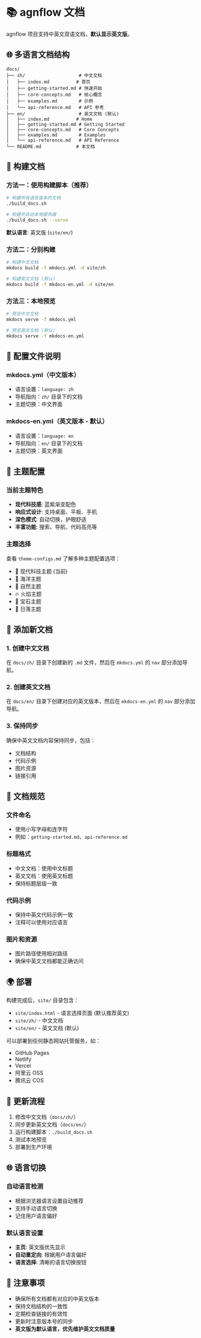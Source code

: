 # 📚 agnflow 文档

agnflow 项目支持中英文双语文档，**默认显示英文版**。

## 🌐 多语言文档结构

```
docs/
├── zh/                    # 中文文档
│   ├── index.md          # 首页
│   ├── getting-started.md # 快速开始
│   ├── core-concepts.md   # 核心概念
│   ├── examples.md        # 示例
│   └── api-reference.md   # API 参考
├── en/                    # 英文文档 (默认)
│   ├── index.md          # Home
│   ├── getting-started.md # Getting Started
│   ├── core-concepts.md   # Core Concepts
│   ├── examples.md        # Examples
│   └── api-reference.md   # API Reference
└── README.md             # 本文档
```

## 🚀 构建文档

### 方法一：使用构建脚本（推荐）

```bash
# 构建所有语言版本的文档
./build_docs.sh

# 构建并启动本地服务器
./build_docs.sh --serve
```

**默认语言**: 英文版 (`site/en/`)

### 方法二：分别构建

```bash
# 构建中文文档
mkdocs build -f mkdocs.yml -d site/zh

# 构建英文文档 (默认)
mkdocs build -f mkdocs-en.yml -d site/en
```

### 方法三：本地预览

```bash
# 预览中文文档
mkdocs serve -f mkdocs.yml

# 预览英文文档 (默认)
mkdocs serve -f mkdocs-en.yml
```

## 📁 配置文件说明

### mkdocs.yml（中文版本）
- 语言设置：`language: zh`
- 导航指向：`zh/` 目录下的文档
- 主题切换：中文界面

### mkdocs-en.yml（英文版本 - 默认）
- 语言设置：`language: en`
- 导航指向：`en/` 目录下的文档
- 主题切换：英文界面

## 🎨 主题配置

### 当前主题特色
- **现代科技感**: 蓝紫渐变配色
- **响应式设计**: 支持桌面、平板、手机
- **深色模式**: 自动切换，护眼舒适
- **丰富功能**: 搜索、导航、代码高亮等

### 主题选择
查看 `theme-configs.md` 了解多种主题配置选项：
- 🚀 现代科技主题 (当前)
- 🌊 海洋主题
- 🌿 自然主题
- 🔥 火焰主题
- 💎 宝石主题
- 🌅 日落主题

## 🔧 添加新文档

### 1. 创建中文文档
在 `docs/zh/` 目录下创建新的 `.md` 文件，然后在 `mkdocs.yml` 的 `nav` 部分添加导航。

### 2. 创建英文文档
在 `docs/en/` 目录下创建对应的英文版本，然后在 `mkdocs-en.yml` 的 `nav` 部分添加导航。

### 3. 保持同步
确保中英文文档内容保持同步，包括：
- 文档结构
- 代码示例
- 图片资源
- 链接引用

## 🎨 文档规范

### 文件命名
- 使用小写字母和连字符
- 例如：`getting-started.md`、`api-reference.md`

### 标题格式
- 中文文档：使用中文标题
- 英文文档：使用英文标题
- 保持标题层级一致

### 代码示例
- 保持中英文代码示例一致
- 注释可以使用对应语言

### 图片和资源
- 图片路径使用相对路径
- 确保中英文文档都能正确访问

## 🌍 部署

构建完成后，`site/` 目录包含：
- `site/index.html` - 语言选择页面 (默认推荐英文)
- `site/zh/` - 中文文档
- `site/en/` - 英文文档 (默认)

可以部署到任何静态网站托管服务，如：
- GitHub Pages
- Netlify
- Vercel
- 阿里云 OSS
- 腾讯云 COS

## 🔄 更新流程

1. 修改中文文档（`docs/zh/`）
2. 同步更新英文文档（`docs/en/`）
3. 运行构建脚本：`./build_docs.sh`
4. 测试本地预览
5. 部署到生产环境

## 🌐 语言切换

### 自动语言检测
- 根据浏览器语言设置自动推荐
- 支持手动语言切换
- 记住用户语言偏好

### 默认语言设置
- **主页**: 英文版优先显示
- **自动重定向**: 根据用户语言偏好
- **语言选择**: 清晰的语言切换按钮

## 📝 注意事项

- 确保所有文档都有对应的中英文版本
- 保持文档结构的一致性
- 定期检查链接的有效性
- 更新时注意版本号的同步
- **英文版为默认语言，优先维护英文文档质量** 